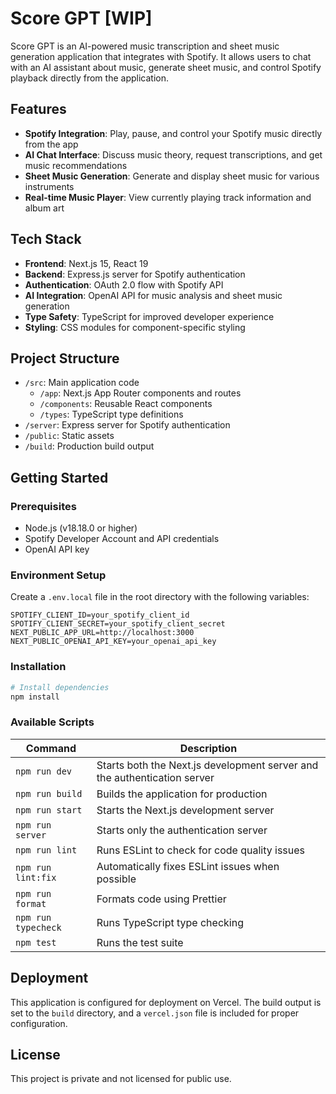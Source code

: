 # Score GPT [WIP]

Score GPT is an AI-powered music transcription and sheet music generation application that integrates with Spotify. It allows users to chat with an AI assistant about music, generate sheet music, and control Spotify playback directly from the application.

## Features

- **Spotify Integration**: Play, pause, and control your Spotify music directly from the app
- **AI Chat Interface**: Discuss music theory, request transcriptions, and get music recommendations
- **Sheet Music Generation**: Generate and display sheet music for various instruments
- **Real-time Music Player**: View currently playing track information and album art

## Tech Stack

- **Frontend**: Next.js 15, React 19
- **Backend**: Express.js server for Spotify authentication
- **Authentication**: OAuth 2.0 flow with Spotify API
- **AI Integration**: OpenAI API for music analysis and sheet music generation
- **Type Safety**: TypeScript for improved developer experience
- **Styling**: CSS modules for component-specific styling

## Project Structure

- `/src`: Main application code
  - `/app`: Next.js App Router components and routes
  - `/components`: Reusable React components
  - `/types`: TypeScript type definitions
- `/server`: Express server for Spotify authentication
- `/public`: Static assets
- `/build`: Production build output

## Getting Started

### Prerequisites

- Node.js (v18.18.0 or higher)
- Spotify Developer Account and API credentials
- OpenAI API key

### Environment Setup

Create a `.env.local` file in the root directory with the following variables:

```
SPOTIFY_CLIENT_ID=your_spotify_client_id
SPOTIFY_CLIENT_SECRET=your_spotify_client_secret
NEXT_PUBLIC_APP_URL=http://localhost:3000
NEXT_PUBLIC_OPENAI_API_KEY=your_openai_api_key
```

### Installation

```bash
# Install dependencies
npm install
```

### Available Scripts

| Command | Description |
|---------|-------------|
| `npm run dev` | Starts both the Next.js development server and the authentication server |
| `npm run build` | Builds the application for production |
| `npm run start` | Starts the Next.js development server |
| `npm run server` | Starts only the authentication server |
| `npm run lint` | Runs ESLint to check for code quality issues |
| `npm run lint:fix` | Automatically fixes ESLint issues when possible |
| `npm run format` | Formats code using Prettier |
| `npm run typecheck` | Runs TypeScript type checking |
| `npm test` | Runs the test suite |

## Deployment

This application is configured for deployment on Vercel. The build output is set to the `build` directory, and a `vercel.json` file is included for proper configuration.

## License

This project is private and not licensed for public use.

